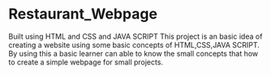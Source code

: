 # Restaurant_Webpage
Built using HTML and CSS and JAVA SCRIPT
This project is an basic idea of creating a website using some basic concepts of HTML,CSS,JAVA SCRIPT.
By using this a basic learner can able to know the small concepts that how to create a simple webpage for small projects.
